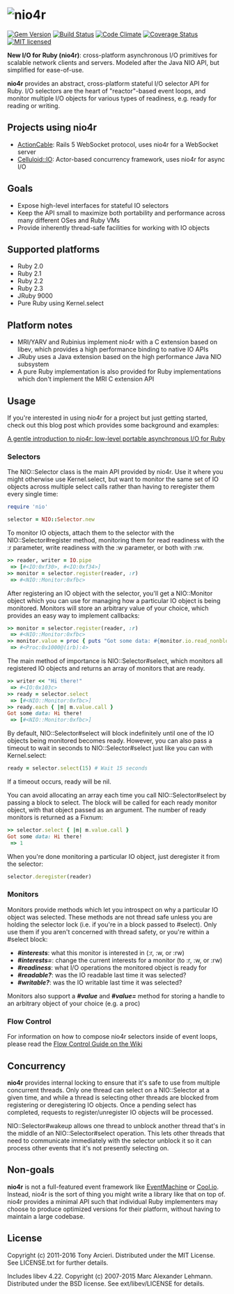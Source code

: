 # ![nio4r](https://raw.github.com/celluloid/nio4r/master/logo.png)

[![Gem Version](https://badge.fury.io/rb/nio4r.svg)](http://rubygems.org/gems/nio4r)
[![Build Status](https://secure.travis-ci.org/celluloid/nio4r.svg?branch=master)](http://travis-ci.org/celluloid/nio4r)
[![Code Climate](https://codeclimate.com/github/celluloid/nio4r.svg)](https://codeclimate.com/github/celluloid/nio4r)
[![Coverage Status](https://coveralls.io/repos/celluloid/nio4r/badge.svg?branch=master)](https://coveralls.io/r/celluloid/nio4r)
[![MIT licensed](https://img.shields.io/badge/license-MIT-blue.svg)](https://github.com/celluloid/nio4r/blob/master/LICENSE.txt)

**New I/O for Ruby (nio4r)**: cross-platform asynchronous I/O primitives for
scalable network clients and servers. Modeled after the Java NIO API, but
simplified for ease-of-use.

**nio4r** provides an abstract, cross-platform stateful I/O selector API for Ruby.
I/O selectors are the heart of "reactor"-based event loops, and monitor
multiple I/O objects for various types of readiness, e.g. ready for reading or
writing.

## Projects using nio4r

* [ActionCable]: Rails 5 WebSocket protocol, uses nio4r for a WebSocket server
* [Celluloid::IO]: Actor-based concurrency framework, uses nio4r for async I/O

[ActionCable]: https://rubygems.org/gems/actioncable
[Celluloid::IO]: https://github.com/celluloid/celluloid-io

## Goals

* Expose high-level interfaces for stateful IO selectors
* Keep the API small to maximize both portability and performance across many
  different OSes and Ruby VMs
* Provide inherently thread-safe facilities for working with IO objects

## Supported platforms

* Ruby 2.0
* Ruby 2.1
* Ruby 2.2
* Ruby 2.3
* JRuby 9000
* Pure Ruby using Kernel.select

## Platform notes

* MRI/YARV and Rubinius implement nio4r with a C extension based on libev,
  which provides a high performance binding to native IO APIs
* JRuby uses a Java extension based on the high performance Java NIO subsystem
* A pure Ruby implementation is also provided for Ruby implementations which
  don't implement the MRI C extension API

## Usage

If you're interested in using nio4r for a project but just getting started,
check out this blog post which provides some background and examples:

[A gentle introduction to nio4r: low-level portable asynchronous I/O for Ruby][blogpost]

[blogpost]: https://tonyarcieri.com/a-gentle-introduction-to-nio4r

### Selectors

The NIO::Selector class is the main API provided by nio4r. Use it where you
might otherwise use Kernel.select, but want to monitor the same set of IO
objects across multiple select calls rather than having to reregister them
every single time:

```ruby
require 'nio'

selector = NIO::Selector.new
```

To monitor IO objects, attach them to the selector with the NIO::Selector#register
method, monitoring them for read readiness with the :r parameter, write
readiness with the :w parameter, or both with :rw.

```ruby
>> reader, writer = IO.pipe
 => [#<IO:0xf30>, #<IO:0xf34>]
>> monitor = selector.register(reader, :r)
 => #<NIO::Monitor:0xfbc>
```

After registering an IO object with the selector, you'll get a NIO::Monitor
object which you can use for managing how a particular IO object is being
monitored. Monitors will store an arbitrary value of your choice, which
provides an easy way to implement callbacks:

```ruby
>> monitor = selector.register(reader, :r)
 => #<NIO::Monitor:0xfbc>
>> monitor.value = proc { puts "Got some data: #{monitor.io.read_nonblock(4096)}" }
 => #<Proc:0x1000@(irb):4>
```

The main method of importance is NIO::Selector#select, which monitors all
registered IO objects and returns an array of monitors that are ready.

```ruby
>> writer << "Hi there!"
 => #<IO:0x103c>
>> ready = selector.select
 => [#<NIO::Monitor:0xfbc>]
>> ready.each { |m| m.value.call }
Got some data: Hi there!
 => [#<NIO::Monitor:0xfbc>]
```

By default, NIO::Selector#select will block indefinitely until one of the IO
objects being monitored becomes ready. However, you can also pass a timeout to
wait in seconds to NIO::Selector#select just like you can with Kernel.select:

```ruby
ready = selector.select(15) # Wait 15 seconds
```

If a timeout occurs, ready will be nil.

You can avoid allocating an array each time you call NIO::Selector#select by
passing a block to select. The block will be called for each ready monitor
object, with that object passed as an argument. The number of ready monitors
is returned as a Fixnum:

```ruby
>> selector.select { |m| m.value.call }
Got some data: Hi there!
 => 1
```

When you're done monitoring a particular IO object, just deregister it from
the selector:

```ruby
selector.deregister(reader)
```

### Monitors

Monitors provide methods which let you introspect on why a particular IO
object was selected. These methods are not thread safe unless you are holding
the selector lock (i.e. if you're in a block passed to #select). Only use them
if you aren't concerned with thread safety, or you're within a #select
block:

- ***#interests***: what this monitor is interested in (:r, :w, or :rw)
- ***#interests=***: change the current interests for a monitor (to :r, :w, or :rw)
- ***#readiness***: what I/O operations the monitored object is ready for
- ***#readable?***: was the IO readable last time it was selected?
- ***#writable?***: was the IO writable last time it was selected?

Monitors also support a ***#value*** and ***#value=*** method for storing a
handle to an arbitrary object of your choice (e.g. a proc)

### Flow Control

For information on how to compose nio4r selectors inside of event loops,
please read the [Flow Control Guide on the
Wiki](https://github.com/celluloid/nio4r/wiki/Basic-Flow-Control)

## Concurrency

**nio4r** provides internal locking to ensure that it's safe to use from multiple
concurrent threads. Only one thread can select on a NIO::Selector at a given
time, and while a thread is selecting other threads are blocked from
registering or deregistering IO objects. Once a pending select has completed,
requests to register/unregister IO objects will be processed.

NIO::Selector#wakeup allows one thread to unblock another thread that's in the
middle of an NIO::Selector#select operation. This lets other threads that need
to communicate immediately with the selector unblock it so it can process
other events that it's not presently selecting on.

## Non-goals

**nio4r** is not a full-featured event framework like [EventMachine] or [Cool.io].
Instead, nio4r is the sort of thing you might write a library like that on
top of. nio4r provides a minimal API such that individual Ruby implementers
may choose to produce optimized versions for their platform, without having
to maintain a large codebase.

[EventMachine]: https://github.com/eventmachine/eventmachine
[Cool.io]: https://coolio.github.io/

## License

Copyright (c) 2011-2016 Tony Arcieri. Distributed under the MIT License.
See LICENSE.txt for further details.

Includes libev 4.22. Copyright (c) 2007-2015 Marc Alexander Lehmann.
Distributed under the BSD license. See ext/libev/LICENSE for details.
